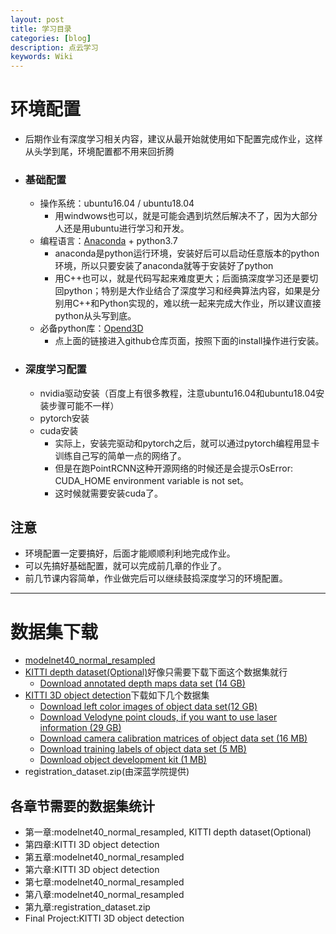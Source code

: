 ```yaml
---
layout: post
title: 学习目录
categories: [blog]
description: 点云学习
keywords: Wiki
---
```


# 环境配置
- 后期作业有深度学习相关内容，建议从最开始就使用如下配置完成作业，这样从头学到尾，环境配置都不用来回折腾

- ### 基础配置
  - 操作系统：ubuntu16.04 / ubuntu18.04
    - 用windwows也可以，就是可能会遇到坑然后解决不了，因为大部分人还是用ubuntu进行学习和开发。
  - 编程语言：[Anaconda](https://docs.anaconda.com/anaconda/install/) + python3.7
    - anaconda是python运行环境，安装好后可以启动任意版本的python环境，所以只要安装了anaconda就等于安装好了python
    - 用C++也可以，就是代码写起来难度更大；后面搞深度学习还是要切回python；特别是大作业结合了深度学习和经典算法内容，如果是分别用C++和Python实现的，难以统一起来完成大作业，所以建议直接python从头写到底。
  - 必备python库：[Opend3D](https://github.com/intel-isl/Open3D)
    - 点上面的链接进入github仓库页面，按照下面的install操作进行安装。
- ### 深度学习配置
  - nvidia驱动安装（百度上有很多教程，注意ubuntu16.04和ubuntu18.04安装步骤可能不一样）
  - pytorch安装
  - cuda安装
    - 实际上，安装完驱动和pytorch之后，就可以通过pytorch编程用显卡训练自己写的简单一点的网络了。
    - 但是在跑PointRCNN这种开源网络的时候还是会提示OsError: CUDA_HOME environment variable is not set。
    - 这时候就需要安装cuda了。

## 注意 
- 环境配置一定要搞好，后面才能顺顺利利地完成作业。
- 可以先搞好基础配置，就可以完成前几章的作业了。
- 前几节课内容简单，作业做完后可以继续鼓捣深度学习的环境配置。

---

# 数据集下载
- [modelnet40_normal_resampled](https://shapenet.cs.stanford.edu/media/modelnet40_normal_resampled.zip)
- [KITTI depth dataset(Optional)](http://www.cvlibs.net/datasets/kitti/eval_depth_all.php)好像只需要下载下面这个数据集就行
  - [Download annotated depth maps data set (14 GB)](http://www.cvlibs.net/download.php?)
- [KITTI 3D object detection](http://www.cvlibs.net/datasets/kitti/eval_object.php?obj_benchmark=3d)下载如下几个数据集
  - [Download left color images of object data set(12 GB)](http://www.cvlibs.net/download.php?file=data_object_image_2.zip)
  - [Download Velodyne point clouds, if you want to use laser information (29 GB)](http://www.cvlibs.net/download.php?file=data_object_velodyne.zip)
  - [Download camera calibration matrices of object data set (16 MB)](http://www.cvlibs.net/download.php?file=data_object_calib.zip)
  - [Download training labels of object data set (5 MB)](http://www.cvlibs.net/download.php?file=data_object_label_2.zip)
  - [Download object development kit (1 MB)](https://s3.eu-central-1.amazonaws.com/avg-kitti/devkit_object.zip)
- registration_dataset.zip(由深蓝学院提供)

## 各章节需要的数据集统计
- 第一章:modelnet40_normal_resampled, KITTI depth dataset(Optional)
- 第四章:KITTI 3D object detection
- 第五章:modelnet40_normal_resampled
- 第六章:KITTI 3D object detection
- 第七章:modelnet40_normal_resampled
- 第八章:modelnet40_normal_resampled
- 第九章:registration_dataset.zip
- Final Project:KITTI 3D object detection
